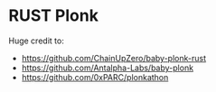 # RUST Plonk





Huge credit to: 
- https://github.com/ChainUpZero/baby-plonk-rust
- https://github.com/Antalpha-Labs/baby-plonk
- https://github.com/0xPARC/plonkathon
